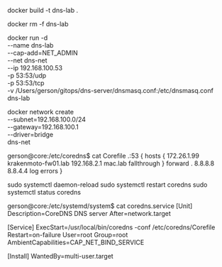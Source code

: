 docker build -t dns-lab .

docker rm -f dns-lab

docker run -d \
  --name dns-lab \
  --cap-add=NET_ADMIN \
  --net dns-net \
  --ip 192.168.100.53 \
  -p 53:53/udp \
  -p 53:53/tcp \
  -v /Users/gerson/gitops/dns-server/dnsmasq.conf:/etc/dnsmasq.conf \
  dns-lab




docker network create \
  --subnet=192.168.100.0/24 \
  --gateway=192.168.100.1 \
  --driver=bridge \
  dns-net


gerson@core:/etc/coredns$ cat Corefile
.:53 {
    hosts {
        172.26.1.99 krakenmoto-fw01.lab
        192.168.2.1 mac.lab
        fallthrough
    }
    forward . 8.8.8.8 8.8.4.4
    log
    errors
}



sudo systemctl daemon-reload
sudo systemctl restart coredns
sudo systemctl status coredns

gerson@core:/etc/systemd/system$ cat coredns.service
[Unit]
Description=CoreDNS DNS server
After=network.target

[Service]
ExecStart=/usr/local/bin/coredns -conf /etc/coredns/Corefile
Restart=on-failure
User=root
Group=root
AmbientCapabilities=CAP_NET_BIND_SERVICE

[Install]
WantedBy=multi-user.target